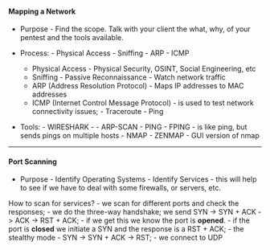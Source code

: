 
#### Mapping a Network

- Purpose - Find the scope. Talk with your client the what, why, of your pentest and the tools available.

- Process: - Physical Access
				- Sniffing
				- ARP
				- ICMP
	- Physical Access - Physical Security, OSINT, Social Engineering, etc
	- Sniffing  - Passive Reconnaissance
						- Watch network traffic
	- ARP (Address Resolution Protocol) - Maps IP addresses to MAC addresses
	- ICMP (Internet Control Message Protocol) - is used to test network connectivity issues;
										- Traceroute
										- Ping

- Tools:  - WIRESHARK - 
			 - ARP-SCAN
			 - PING
			 - FPING - is like ping, but sends pings on multiple hosts
			 - NMAP
			 - ZENMAP - GUI version of nmap

---
#### Port Scanning

- Purpose - Identify Operating Systems
				 - Identify Services
						- this will help to see if we have to deal with some firewalls, or servers, etc.

How to scan for services?
	- we scan for different ports and check the responses; 
	- we do the three-way handshake; we send SYN -> SYN + ACK -> ACK -> RST + ACK; 
		- if we get this we know the port is **opened**.
	- if the port is **closed** we initiate a SYN and the response is a RST + ACK;
	- the stealthy mode - SYN -> SYN + ACK -> RST;
	- we connect to UDP